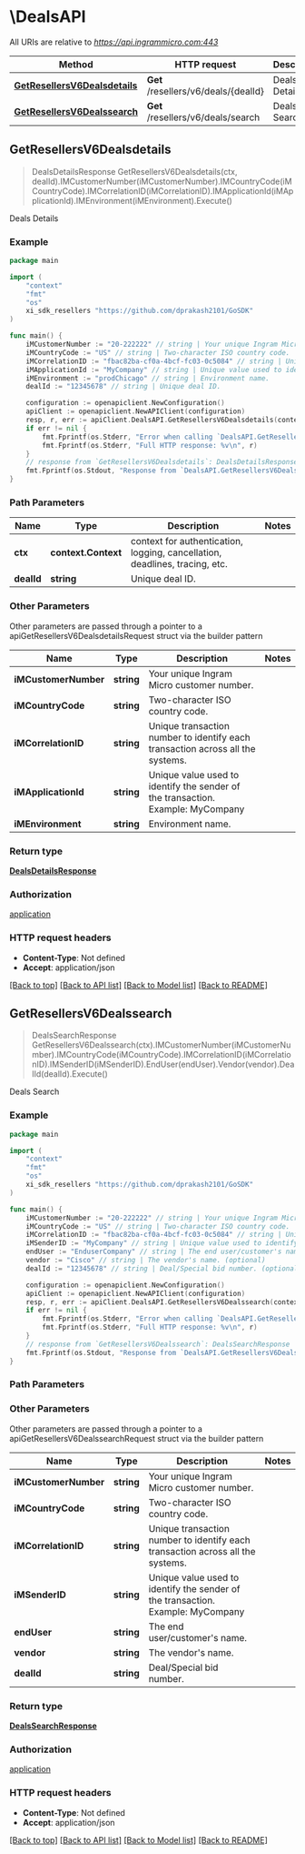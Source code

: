 # \DealsAPI

All URIs are relative to *https://api.ingrammicro.com:443*

Method | HTTP request | Description
------------- | ------------- | -------------
[**GetResellersV6Dealsdetails**](DealsAPI.md#GetResellersV6Dealsdetails) | **Get** /resellers/v6/deals/{dealId} | Deals Details
[**GetResellersV6Dealssearch**](DealsAPI.md#GetResellersV6Dealssearch) | **Get** /resellers/v6/deals/search | Deals Search



## GetResellersV6Dealsdetails

> DealsDetailsResponse GetResellersV6Dealsdetails(ctx, dealId).IMCustomerNumber(iMCustomerNumber).IMCountryCode(iMCountryCode).IMCorrelationID(iMCorrelationID).IMApplicationId(iMApplicationId).IMEnvironment(iMEnvironment).Execute()

Deals Details



### Example

```go
package main

import (
	"context"
	"fmt"
	"os"
	xi_sdk_resellers "https://github.com/dprakash2101/GoSDK"
)

func main() {
	iMCustomerNumber := "20-222222" // string | Your unique Ingram Micro customer number.
	iMCountryCode := "US" // string | Two-character ISO country code.
	iMCorrelationID := "fbac82ba-cf0a-4bcf-fc03-0c5084" // string | Unique transaction number to identify each transaction across all the systems.
	iMApplicationId := "MyCompany" // string | Unique value used to identify the sender of the transaction. Example: MyCompany
	iMEnvironment := "prodChicago" // string | Environment name.
	dealId := "12345678" // string | Unique deal ID.

	configuration := openapiclient.NewConfiguration()
	apiClient := openapiclient.NewAPIClient(configuration)
	resp, r, err := apiClient.DealsAPI.GetResellersV6Dealsdetails(context.Background(), dealId).IMCustomerNumber(iMCustomerNumber).IMCountryCode(iMCountryCode).IMCorrelationID(iMCorrelationID).IMApplicationId(iMApplicationId).IMEnvironment(iMEnvironment).Execute()
	if err != nil {
		fmt.Fprintf(os.Stderr, "Error when calling `DealsAPI.GetResellersV6Dealsdetails``: %v\n", err)
		fmt.Fprintf(os.Stderr, "Full HTTP response: %v\n", r)
	}
	// response from `GetResellersV6Dealsdetails`: DealsDetailsResponse
	fmt.Fprintf(os.Stdout, "Response from `DealsAPI.GetResellersV6Dealsdetails`: %v\n", resp)
}
```

### Path Parameters


Name | Type | Description  | Notes
------------- | ------------- | ------------- | -------------
**ctx** | **context.Context** | context for authentication, logging, cancellation, deadlines, tracing, etc.
**dealId** | **string** | Unique deal ID. | 

### Other Parameters

Other parameters are passed through a pointer to a apiGetResellersV6DealsdetailsRequest struct via the builder pattern


Name | Type | Description  | Notes
------------- | ------------- | ------------- | -------------
 **iMCustomerNumber** | **string** | Your unique Ingram Micro customer number. | 
 **iMCountryCode** | **string** | Two-character ISO country code. | 
 **iMCorrelationID** | **string** | Unique transaction number to identify each transaction across all the systems. | 
 **iMApplicationId** | **string** | Unique value used to identify the sender of the transaction. Example: MyCompany | 
 **iMEnvironment** | **string** | Environment name. | 


### Return type

[**DealsDetailsResponse**](DealsDetailsResponse.md)

### Authorization

[application](../README.md#application)

### HTTP request headers

- **Content-Type**: Not defined
- **Accept**: application/json

[[Back to top]](#) [[Back to API list]](../README.md#documentation-for-api-endpoints)
[[Back to Model list]](../README.md#documentation-for-models)
[[Back to README]](../README.md)


## GetResellersV6Dealssearch

> DealsSearchResponse GetResellersV6Dealssearch(ctx).IMCustomerNumber(iMCustomerNumber).IMCountryCode(iMCountryCode).IMCorrelationID(iMCorrelationID).IMSenderID(iMSenderID).EndUser(endUser).Vendor(vendor).DealId(dealId).Execute()

Deals Search



### Example

```go
package main

import (
	"context"
	"fmt"
	"os"
	xi_sdk_resellers "https://github.com/dprakash2101/GoSDK"
)

func main() {
	iMCustomerNumber := "20-222222" // string | Your unique Ingram Micro customer number.
	iMCountryCode := "US" // string | Two-character ISO country code.
	iMCorrelationID := "fbac82ba-cf0a-4bcf-fc03-0c5084" // string | Unique transaction number to identify each transaction across all the systems.
	iMSenderID := "MyCompany" // string | Unique value used to identify the sender of the transaction. Example: MyCompany (optional)
	endUser := "EnduserCompany" // string | The end user/customer's name. (optional)
	vendor := "Cisco" // string | The vendor's name. (optional)
	dealId := "12345678" // string | Deal/Special bid number. (optional)

	configuration := openapiclient.NewConfiguration()
	apiClient := openapiclient.NewAPIClient(configuration)
	resp, r, err := apiClient.DealsAPI.GetResellersV6Dealssearch(context.Background()).IMCustomerNumber(iMCustomerNumber).IMCountryCode(iMCountryCode).IMCorrelationID(iMCorrelationID).IMSenderID(iMSenderID).EndUser(endUser).Vendor(vendor).DealId(dealId).Execute()
	if err != nil {
		fmt.Fprintf(os.Stderr, "Error when calling `DealsAPI.GetResellersV6Dealssearch``: %v\n", err)
		fmt.Fprintf(os.Stderr, "Full HTTP response: %v\n", r)
	}
	// response from `GetResellersV6Dealssearch`: DealsSearchResponse
	fmt.Fprintf(os.Stdout, "Response from `DealsAPI.GetResellersV6Dealssearch`: %v\n", resp)
}
```

### Path Parameters



### Other Parameters

Other parameters are passed through a pointer to a apiGetResellersV6DealssearchRequest struct via the builder pattern


Name | Type | Description  | Notes
------------- | ------------- | ------------- | -------------
 **iMCustomerNumber** | **string** | Your unique Ingram Micro customer number. | 
 **iMCountryCode** | **string** | Two-character ISO country code. | 
 **iMCorrelationID** | **string** | Unique transaction number to identify each transaction across all the systems. | 
 **iMSenderID** | **string** | Unique value used to identify the sender of the transaction. Example: MyCompany | 
 **endUser** | **string** | The end user/customer&#39;s name. | 
 **vendor** | **string** | The vendor&#39;s name. | 
 **dealId** | **string** | Deal/Special bid number. | 

### Return type

[**DealsSearchResponse**](DealsSearchResponse.md)

### Authorization

[application](../README.md#application)

### HTTP request headers

- **Content-Type**: Not defined
- **Accept**: application/json

[[Back to top]](#) [[Back to API list]](../README.md#documentation-for-api-endpoints)
[[Back to Model list]](../README.md#documentation-for-models)
[[Back to README]](../README.md)

